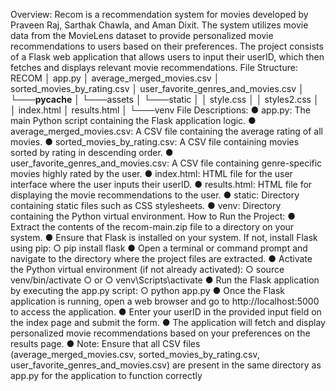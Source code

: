 Overview:
Recom is a recommendation system for movies developed by Praveen Raj, Sarthak Chawla,
and Aman Dixit. The system utilizes movie data from the MovieLens dataset to provide
personalized movie recommendations to users based on their preferences. The project
consists of a Flask web application that allows users to input their userID, which then fetches
and displays relevant movie recommendations.
File Structure:
RECOM
│ app.py
│ average_merged_movies.csv
│ sorted_movies_by_rating.csv
│ user_favorite_genres_and_movies.csv
│
└───__pycache__
│
└───assets
│
└───static
│ │ style.css
│ │ styles2.css
│
│ index.html
│ results.html
│
└───venv
File Descriptions:
● app.py: The main Python script containing the Flask application logic.
● average_merged_movies.csv: A CSV file containing the average rating of all movies.
● sorted_movies_by_rating.csv: A CSV file containing movies sorted by rating in
descending order.
● user_favorite_genres_and_movies.csv: A CSV file containing genre-specific movies
highly rated by the user.
● index.html: HTML file for the user interface where the user inputs their userID.
● results.html: HTML file for displaying the movie recommendations to the user.
● static: Directory containing static files such as CSS stylesheets.
● venv: Directory containing the Python virtual environment.
How to Run the Project:
● Extract the contents of the recom-main.zip file to a directory on your system.
● Ensure that Flask is installed on your system. If not, install Flask using pip:
○ pip install flask
● Open a terminal or command prompt and navigate to the directory where the project
files are extracted.
● Activate the Python virtual environment (if not already activated):
○ source venv/bin/activate
○ or
○ venv\Scripts\activate
● Run the Flask application by executing the app.py script:
○ python app.py
● Once the Flask application is running, open a web browser and go to
http://localhost:5000 to access the application.
● Enter your userID in the provided input field on the index page and submit the form.
● The application will fetch and display personalized movie recommendations based on
your preferences on the results page.
● Note: Ensure that all CSV files (average_merged_movies.csv,
sorted_movies_by_rating.csv, user_favorite_genres_and_movies.csv) are present in
the same directory as app.py for the application to function correctly
